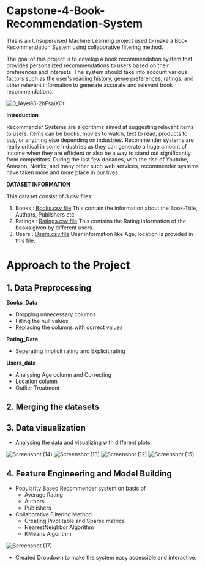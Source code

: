 # Capstone-4-Book-Recommendation-System
This is an Unsupervised Machine Learning project used to make a Book Recommendation System using collaborative filtering method.


The goal of this project is to develop a book recommendation system that provides personalized recommendations to users based on their preferences and interests. The system should take into account various factors such as the user's reading history, genre preferences, ratings, and other relevant information to generate accurate and relevant book recommendations.

![0_1AyeG5-2hFsaiXOt](https://github.com/cltgoutham/Capstone-4-Book-Recommendation-System/assets/124442638/efbdb361-f568-4547-8c99-81d470179f07)

**Introduction**

Recommender Systems are algorithms aimed at suggesting relevant items to users. Items can be books, movies to watch, text to read, products to buy, or anything else depending on industries. Recommender systems are really critical in some industries as they can generate a huge amount of income when they are efficient or also be a way to stand out significantly from competitors. During the last few decades, with the rise of Youtube, Amazon, Netflix, and many other such web services, recommender systems have taken more and more place in our lives.

**DATASET INFORMATION**

This dataset consist of 3 csv files:

1. Books : [Books.csv file](https://drive.google.com/file/d/1E_au771kKkNaXKNVZdgOyNdBqMy6E-cN/view?usp=drive_link)  This contain the information about the Book-Title, Authors, Publishers etc.
2. Ratings : [Ratings.csv file](https://drive.google.com/file/d/1aXuv5iRBUoJnOg-ige8Z6LkNnrm1BBCL/view?usp=drive_link) This contains the Rating information of the books given by different users.
3. Users : [Users.csv file](https://drive.google.com/file/d/178X7IbhhVV6Ha-dEHSxcDEyP8UTTSTNG/view?usp=drive_link) User information like Age, location is provided in this file.


# Approach to the Project

## 1. **Data Preprocessing**

**Books_Data**
* Dropping unnecessary columns
* Filling the null values
* Replacing the columns with correct values

**Rating_Data**
* Seperating Implicit rating and Explicit rating

**Users_data**
* Analysing Age column and Correcting
* Location column
* Outlier Treatment

## 2. **Merging the datasets**

## 3. **Data visualization**
* Analysing the data and visualizing with different plots.

![Screenshot (14)](https://github.com/cltgoutham/Capstone-4-Book-Recommendation-System/assets/124442638/5c9c73e7-bcbf-4223-b5c5-2ac1be5b82d6)
![Screenshot (13)](https://github.com/cltgoutham/Capstone-4-Book-Recommendation-System/assets/124442638/7a50d82b-a306-4ea5-a3a6-f757eadc32ed)
![Screenshot (12)](https://github.com/cltgoutham/Capstone-4-Book-Recommendation-System/assets/124442638/977b0824-ff91-4948-9fd0-058bff19a089)
![Screenshot (15)](https://github.com/cltgoutham/Capstone-4-Book-Recommendation-System/assets/124442638/540fdf2a-2207-431c-9c42-e047721ff379)

## 4. **Feature Engineering and Model Building**

* Popularity Based Recommender system on basis of
  - Average Rating
  - Authors
  - Publishers
* Collaborative Filtering Method
  - Creating Pivot table and Sparse matrics
  - NearestNeighbor Algorithm
  - KMeans Algorithm
 

![Screenshot (17)](https://github.com/cltgoutham/Capstone-4-Book-Recommendation-System/assets/124442638/b7d74b6b-ba29-4743-a7c4-ed6d2d293b46)


* Created Dropdown to make the system easy accessible and interactive.




